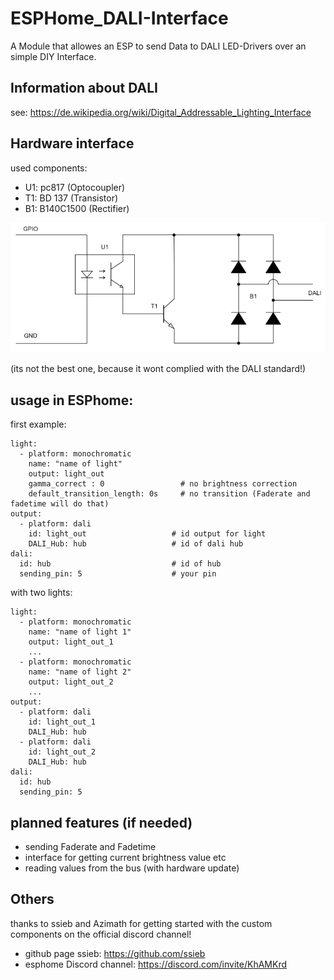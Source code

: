 # ESPHome_DALI-Interface
A Module that allowes an ESP to send Data to DALI LED-Drivers over an simple DIY Interface.

## Information about DALI

see: https://de.wikipedia.org/wiki/Digital_Addressable_Lighting_Interface

## Hardware interface

used components:

- U1: pc817 (Optocoupler)
- T1: BD 137 (Transistor)
- B1: B140C1500 (Rectifier)


![a Image](schematic.PNG)

(its not the best one, because it wont complied with the DALI standard!)

## usage in ESPhome:

first example:
````
light:
  - platform: monochromatic
    name: "name of light"
    output: light_out
    gamma_correct : 0                 # no brightness correction 
    default_transition_length: 0s     # no transition (Faderate and fadetime will do that)
output:
  - platform: dali                         
    id: light_out                   # id output for light
    DALI_Hub: hub                   # id of dali hub
dali:
  id: hub                           # id of hub
  sending_pin: 5                    # your pin 
````

with two lights:
````
light:
  - platform: monochromatic
    name: "name of light 1"
    output: light_out_1
    ...
  - platform: monochromatic
    name: "name of light 2"
    output: light_out_2
    ...
output:
  - platform: dali                         
    id: light_out_1                 
    DALI_Hub: hub                   
  - platform: dali                         
    id: light_out_2                 
    DALI_Hub: hub                   
dali:
  id: hub                          
  sending_pin: 5                   
````


## planned features (if needed)

- sending Faderate and Fadetime
- interface for getting current brightness value etc
- reading values from the bus (with hardware update)

## Others

thanks to ssieb and Azimath for getting started with the custom components on the official discord channel!

- github page ssieb: 				https://github.com/ssieb
- esphome Discord channel: 	https://discord.com/invite/KhAMKrd
